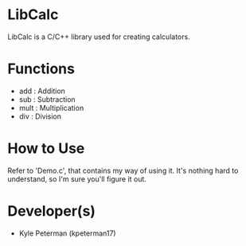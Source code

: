 LibCalc
=======
LibCalc is a C/C++ library used for creating calculators.

Functions
=========
- add : Addition
- sub : Subtraction
- mult : Multiplication
- div : Division

How to Use
==========
Refer to 'Demo.c', that contains my way of using it. It's nothing hard to understand, so I'm sure you'll figure it out.

Developer(s)
============
- Kyle Peterman (kpeterman17)